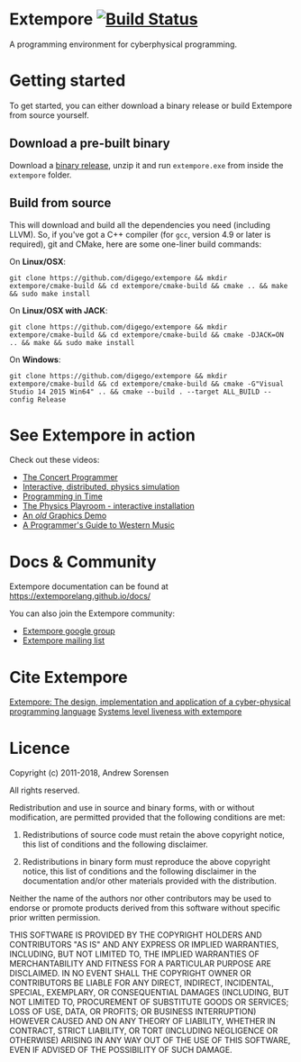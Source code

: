 # Extempore [![Build Status](https://travis-ci.org/JimKuhn/extempore.svg?branch=master)](https://travis-ci.org/JimKuhn/extempore)

A programming environment for cyberphysical programming.

# Getting started

To get started, you can either download a binary release or build
Extempore from source yourself.

## Download a pre-built binary

Download a
[binary release](https://github.com/digego/extempore/releases), unzip
it and run `extempore.exe` from inside the `extempore` folder.

## Build from source

This will download and build all the dependencies you need (including
LLVM). So, if you've got a C++ compiler (for `gcc`, version 4.9 or
later is required), git and CMake, here are some one-liner build
commands:

On **Linux/OSX**:

    git clone https://github.com/digego/extempore && mkdir extempore/cmake-build && cd extempore/cmake-build && cmake .. && make && sudo make install
    
On **Linux/OSX with JACK**:

    git clone https://github.com/digego/extempore && mkdir extempore/cmake-build && cd extempore/cmake-build && cmake -DJACK=ON .. && make && sudo make install
    
On **Windows**:

    git clone https://github.com/digego/extempore && mkdir extempore/cmake-build && cd extempore/cmake-build && cmake -G"Visual Studio 14 2015 Win64" .. && cmake --build . --target ALL_BUILD --config Release

# See Extempore in action

Check out these videos:

- [The Concert Programmer](https://www.youtube.com/watch?v=yY1FSsUV-8c)
- [Interactive, distributed, physics simulation](https://vimeo.com/126577281)
- [Programming in Time](https://www.youtube.com/watch?v=Sg2BjFQnr9s)
- [The Physics Playroom - interactive installation](https://vimeo.com/58239256)
- [An *old* Graphics Demo](https://vimeo.com/37293927)
- [A Programmer's Guide to Western Music](https://www.youtube.com/watch?v=xpSYWd_aIiI)

# Docs & Community

Extempore documentation can be found at https://extemporelang.github.io/docs/

You can also join the Extempore community:

- [Extempore google group](http://groups.google.com/group/extemporelang)
- [Extempore mailing list](mailto:extemporelang@googlegroups.com)

# Cite Extempore

[Extempore: The design, implementation and application of a cyber-physical programming language](https://openresearch-repository.anu.edu.au/handle/1885/144603)
[Systems level liveness with extempore](https://dl.acm.org/citation.cfm?id=3133858)

# Licence

Copyright (c) 2011-2018, Andrew Sorensen

All rights reserved.

Redistribution and use in source and binary forms, with or without 
modification, are permitted provided that the following conditions are met:

1. Redistributions of source code must retain the above copyright notice, 
   this list of conditions and the following disclaimer.

2. Redistributions in binary form must reproduce the above copyright notice,
   this list of conditions and the following disclaimer in the documentation 
   and/or other materials provided with the distribution.

Neither the name of the authors nor other contributors may be used to endorse
or promote products derived from this software without specific prior written 
permission.

THIS SOFTWARE IS PROVIDED BY THE COPYRIGHT HOLDERS AND CONTRIBUTORS "AS IS" 
AND ANY EXPRESS OR IMPLIED WARRANTIES, INCLUDING, BUT NOT LIMITED TO, THE 
IMPLIED WARRANTIES OF MERCHANTABILITY AND FITNESS FOR A PARTICULAR PURPOSE 
ARE DISCLAIMED. IN NO EVENT SHALL THE COPYRIGHT OWNER OR CONTRIBUTORS BE 
LIABLE FOR ANY DIRECT, INDIRECT, INCIDENTAL, SPECIAL, EXEMPLARY, OR 
CONSEQUENTIAL DAMAGES (INCLUDING, BUT NOT LIMITED TO, PROCUREMENT OF 
SUBSTITUTE GOODS OR SERVICES; LOSS OF USE, DATA, OR PROFITS; OR BUSINESS 
INTERRUPTION) HOWEVER CAUSED AND ON ANY THEORY OF LIABILITY, WHETHER IN 
CONTRACT, STRICT LIABILITY, OR TORT (INCLUDING NEGLIGENCE OR OTHERWISE) 
ARISING IN ANY WAY OUT OF THE USE OF THIS SOFTWARE, EVEN IF ADVISED OF THE 
POSSIBILITY OF SUCH DAMAGE.
